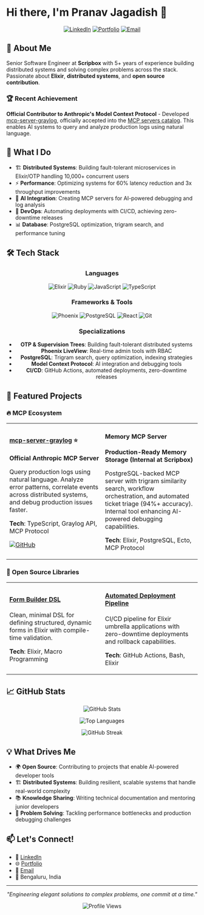# Hi there, I'm Pranav Jagadish 👋

<div align="center">

[![LinkedIn](https://img.shields.io/badge/LinkedIn-0077B5?style=for-the-badge&logo=linkedin&logoColor=white)](https://www.linkedin.com/in/pranav-jagadish-9392137a/)
[![Portfolio](https://img.shields.io/badge/Portfolio-4285F4?style=for-the-badge&logo=google-chrome&logoColor=white)](https://pranavjagadish.com)
[![Email](https://img.shields.io/badge/Email-D14836?style=for-the-badge&logo=gmail&logoColor=white)](mailto:jpranav97@gmail.com)

</div>

## 🚀 About Me

Senior Software Engineer at **Scripbox** with 5+ years of experience building distributed systems and solving complex problems across the stack. Passionate about **Elixir**, **distributed systems**, and **open source contribution**.

### 🏆 Recent Achievement
**Official Contributor to Anthropic's Model Context Protocol** - Developed [mcp-server-graylog](https://github.com/Pranavj17/mcp-server-graylog), officially accepted into the [MCP servers catalog](https://github.com/modelcontextprotocol/servers/pull/2913). This enables AI systems to query and analyze production logs using natural language.

## 💼 What I Do

- 🏗️ **Distributed Systems**: Building fault-tolerant microservices in Elixir/OTP handling 10,000+ concurrent users
- ⚡ **Performance**: Optimizing systems for 60% latency reduction and 3x throughput improvements
- 🤖 **AI Integration**: Creating MCP servers for AI-powered debugging and log analysis
- 🔧 **DevOps**: Automating deployments with CI/CD, achieving zero-downtime releases
- 📊 **Database**: PostgreSQL optimization, trigram search, and performance tuning

## 🛠️ Tech Stack

<div align="center">

### Languages
![Elixir](https://img.shields.io/badge/Elixir-4B275F?style=for-the-badge&logo=elixir&logoColor=white)
![Ruby](https://img.shields.io/badge/Ruby-CC342D?style=for-the-badge&logo=ruby&logoColor=white)
![JavaScript](https://img.shields.io/badge/JavaScript-F7DF1E?style=for-the-badge&logo=javascript&logoColor=black)
![TypeScript](https://img.shields.io/badge/TypeScript-007ACC?style=for-the-badge&logo=typescript&logoColor=white)

### Frameworks & Tools
![Phoenix](https://img.shields.io/badge/Phoenix-FD4F00?style=for-the-badge&logo=phoenixframework&logoColor=white)
![PostgreSQL](https://img.shields.io/badge/PostgreSQL-316192?style=for-the-badge&logo=postgresql&logoColor=white)
![React](https://img.shields.io/badge/React-20232A?style=for-the-badge&logo=react&logoColor=61DAFB)
![Git](https://img.shields.io/badge/Git-F05032?style=for-the-badge&logo=git&logoColor=white)

### Specializations
- **OTP & Supervision Trees**: Building fault-tolerant distributed systems
- **Phoenix LiveView**: Real-time admin tools with RBAC
- **PostgreSQL**: Trigram search, query optimization, indexing strategies
- **Model Context Protocol**: AI integration and debugging tools
- **CI/CD**: GitHub Actions, automated deployments, zero-downtime releases

</div>

## 🌟 Featured Projects

### 🔥 MCP Ecosystem

<table>
<tr>
<td width="50%">

#### [mcp-server-graylog](https://github.com/Pranavj17/mcp-server-graylog) ⭐
**Official Anthropic MCP Server**

Query production logs using natural language. Analyze error patterns, correlate events across distributed systems, and debug production issues faster.

**Tech**: TypeScript, Graylog API, MCP Protocol

[![GitHub](https://img.shields.io/badge/GitHub-181717?style=flat&logo=github)](https://github.com/Pranavj17/mcp-server-graylog)

</td>
<td width="50%">

#### Memory MCP Server
**Production-Ready Memory Storage (Internal at Scripbox)**

PostgreSQL-backed MCP server with trigram similarity search, workflow orchestration, and automated ticket triage (94%+ accuracy). Internal tool enhancing AI-powered debugging capabilities.

**Tech**: Elixir, PostgreSQL, Ecto, MCP Protocol

</td>
</tr>
</table>

### 🔧 Open Source Libraries

<table>
<tr>
<td width="50%">

#### [Form Builder DSL](https://github.com/Pranavj17/form_builder_dsl)
Clean, minimal DSL for defining structured, dynamic forms in Elixir with compile-time validation.

**Tech**: Elixir, Macro Programming

</td>
<td width="50%">

#### [Automated Deployment Pipeline](https://github.com/Pranavj17/automate_deployment)
CI/CD pipeline for Elixir umbrella applications with zero-downtime deployments and rollback capabilities.

**Tech**: GitHub Actions, Bash, Elixir

</td>
</tr>
</table>

## 📈 GitHub Stats

<div align="center">

![GitHub Stats](https://github-readme-stats.vercel.app/api?username=Pranavj17&show_icons=true&theme=radical&hide_border=true&include_all_commits=true&count_private=true)

![Top Languages](https://github-readme-stats.vercel.app/api/top-langs/?username=Pranavj17&layout=compact&theme=radical&hide_border=true)

![GitHub Streak](https://github-readme-streak-stats.herokuapp.com/?user=Pranavj17&theme=radical&hide_border=true)

</div>

## 💡 What Drives Me

- 🌍 **Open Source**: Contributing to projects that enable AI-powered developer tools
- 🏗️ **Distributed Systems**: Building resilient, scalable systems that handle real-world complexity
- 📚 **Knowledge Sharing**: Writing technical documentation and mentoring junior developers
- 🔬 **Problem Solving**: Tackling performance bottlenecks and production debugging challenges

## 📫 Let's Connect!

- 💼 [LinkedIn](https://www.linkedin.com/in/pranav-jagadish-9392137a/)
- 🌐 [Portfolio](https://pranavjagadish.com)
- 📧 [Email](mailto:jpranav97@gmail.com)
- 📍 Bengaluru, India

---

<div align="center">

*"Engineering elegant solutions to complex problems, one commit at a time."*

![Profile Views](https://komarev.com/ghpvc/?username=Pranavj17&color=blueviolet&style=flat-square)

</div>
